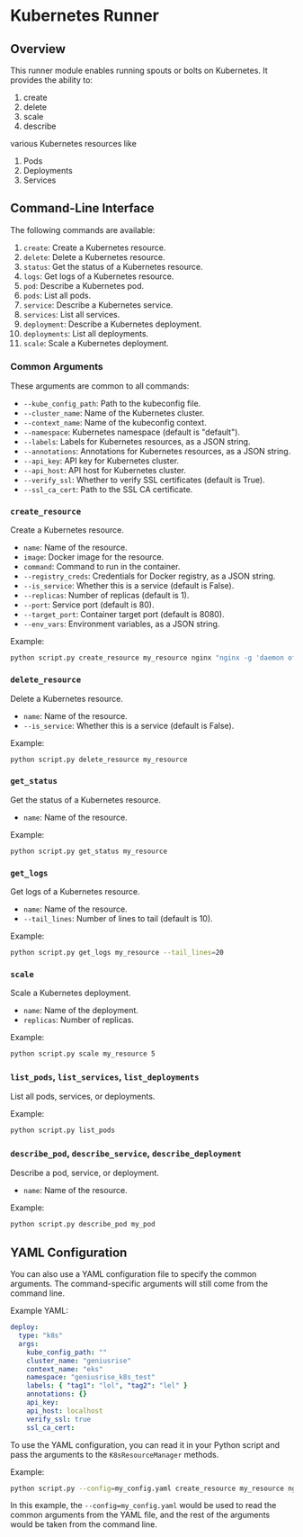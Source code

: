 # Kubernetes Runner

## Overview

This runner module enables running spouts or bolts on Kubernetes. It provides the ability to:

1. create
2. delete
3. scale
4. describe

various Kubernetes resources like

1. Pods
2. Deployments
3. Services

## Command-Line Interface

The following commands are available:

1. `create`: Create a Kubernetes resource.
2. `delete`: Delete a Kubernetes resource.
3. `status`: Get the status of a Kubernetes resource.
4. `logs`: Get logs of a Kubernetes resource.
5. `pod`: Describe a Kubernetes pod.
6. `pods`: List all pods.
7. `service`: Describe a Kubernetes service.
8. `services`: List all services.
9. `deployment`: Describe a Kubernetes deployment.
10. `deployments`: List all deployments.
11. `scale`: Scale a Kubernetes deployment.

### Common Arguments

These arguments are common to all commands:

- `--kube_config_path`: Path to the kubeconfig file.
- `--cluster_name`: Name of the Kubernetes cluster.
- `--context_name`: Name of the kubeconfig context.
- `--namespace`: Kubernetes namespace (default is "default").
- `--labels`: Labels for Kubernetes resources, as a JSON string.
- `--annotations`: Annotations for Kubernetes resources, as a JSON string.
- `--api_key`: API key for Kubernetes cluster.
- `--api_host`: API host for Kubernetes cluster.
- `--verify_ssl`: Whether to verify SSL certificates (default is True).
- `--ssl_ca_cert`: Path to the SSL CA certificate.

### `create_resource`

Create a Kubernetes resource.

- `name`: Name of the resource.
- `image`: Docker image for the resource.
- `command`: Command to run in the container.
- `--registry_creds`: Credentials for Docker registry, as a JSON string.
- `--is_service`: Whether this is a service (default is False).
- `--replicas`: Number of replicas (default is 1).
- `--port`: Service port (default is 80).
- `--target_port`: Container target port (default is 8080).
- `--env_vars`: Environment variables, as a JSON string.

Example:

```bash
python script.py create_resource my_resource nginx "nginx -g 'daemon off;'" --replicas=3
```

### `delete_resource`

Delete a Kubernetes resource.

- `name`: Name of the resource.
- `--is_service`: Whether this is a service (default is False).

Example:

```bash
python script.py delete_resource my_resource
```

### `get_status`

Get the status of a Kubernetes resource.

- `name`: Name of the resource.

Example:

```bash
python script.py get_status my_resource
```

### `get_logs`

Get logs of a Kubernetes resource.

- `name`: Name of the resource.
- `--tail_lines`: Number of lines to tail (default is 10).

Example:

```bash
python script.py get_logs my_resource --tail_lines=20
```

### `scale`

Scale a Kubernetes deployment.

- `name`: Name of the deployment.
- `replicas`: Number of replicas.

Example:

```bash
python script.py scale my_resource 5
```

### `list_pods`, `list_services`, `list_deployments`

List all pods, services, or deployments.

Example:

```bash
python script.py list_pods
```

### `describe_pod`, `describe_service`, `describe_deployment`

Describe a pod, service, or deployment.

- `name`: Name of the resource.

Example:

```bash
python script.py describe_pod my_pod
```

## YAML Configuration

You can also use a YAML configuration file to specify the common arguments. The command-specific arguments will still come from the command line.

Example YAML:

```yaml
deploy:
  type: "k8s"
  args:
    kube_config_path: ""
    cluster_name: "geniusrise"
    context_name: "eks"
    namespace: "geniusrise_k8s_test"
    labels: { "tag1": "lol", "tag2": "lel" }
    annotations: {}
    api_key:
    api_host: localhost
    verify_ssl: true
    ssl_ca_cert:
```

To use the YAML configuration, you can read it in your Python script and pass the arguments to the `K8sResourceManager` methods.

Example:

```bash
python script.py --config=my_config.yaml create_resource my_resource nginx "nginx -g 'daemon off;'" --replicas=3
```

In this example, the `--config=my_config.yaml` would be used to read the common arguments from the YAML file, and the rest of the arguments would be taken from the command line.
